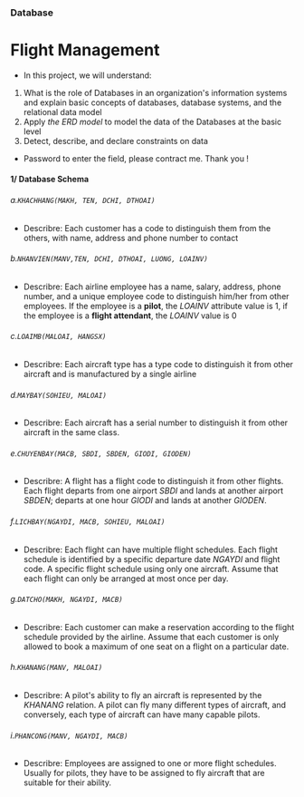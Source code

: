 ### Database
# Flight Management
- In this project, we will understand:
1. What is the role of Databases in an organization's information systems and explain basic concepts of databases, database systems, and the relational data model
2. Apply *the ERD model* to model the data of the Databases at the basic level
3. Detect, describe, and declare constraints on data
- Password to enter the field, please contract me. Thank you !


#### 1/ Database Schema

###### a.`KHACHHANG(MAKH, TEN, DCHI, DTHOAI)`
- Describre: Each customer has a code to distinguish them from the others, with name, address and phone number to contact

   
###### b.`NHANVIEN(MANV,TEN, DCHI, DTHOAI, LUONG, LOAINV)`
- Describre: Each airline employee has a name, salary, address, phone number, and a unique employee code to distinguish him/her from other employees. If the employee is a **pilot**, the *LOAINV* attribute value is 1, if the employee is a **flight attendant**, the *LOAINV* value is 0

###### c.`LOAIMB(MALOAI, HANGSX)`
- Describre: Each aircraft type has a type code to distinguish it from other aircraft and is manufactured by a single airline

###### d.`MAYBAY(SOHIEU, MALOAI)`
- Describre: Each aircraft has a serial number to distinguish it from other aircraft in the same class.

###### e.`CHUYENBAY(MACB, SBDI, SBDEN, GIODI, GIODEN)`
- Describre: A flight has a flight code to distinguish it from other flights. Each flight departs from one airport *SBDI* and lands at another airport *SBDEN*; departs at one hour *GIODI* and lands at another *GIODEN*.

###### f.`LICHBAY(NGAYDI, MACB, SOHIEU, MALOAI)`
- Describre: Each flight can have multiple flight schedules. Each flight schedule is identified by a specific departure date *NGAYDI* and flight code. A specific flight schedule using only one aircraft. Assume that each flight can only be arranged at most once per day.

###### g.`DATCHO(MAKH, NGAYDI, MACB)`
- Describre: Each customer can make a reservation according to the flight schedule provided by the airline. Assume that each customer is only allowed to book a maximum of one seat on a flight on a particular date.

###### h.`KHANANG(MANV, MALOAI)`
- Describre: A pilot's ability to fly an aircraft is represented by the *KHANANG* relation. A pilot can fly many different types of aircraft, and conversely, each type of aircraft can have many capable pilots.

###### i.`PHANCONG(MANV, NGAYDI, MACB)`
- Describre: Employees are assigned to one or more flight schedules. Usually for pilots, they have to be assigned to fly aircraft that are suitable for their ability.
